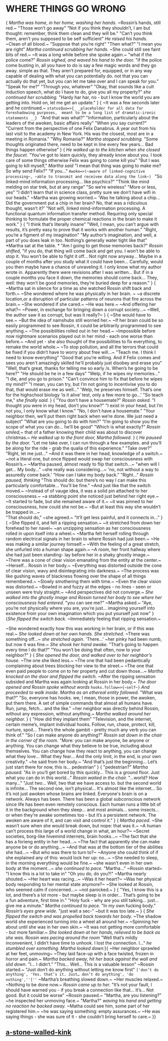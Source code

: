 # WHERE THINGS GO WRONG
{
*Martha was home, in her home, washing her hands.* 
~Rossin’s hands, still red.~ 
"Those won’t go away"
"Not if you think they shouldn’t, I am but thought: remember, think them clean and they will be."
"Can’t you think them, aren’t you supposed to be self sufficient"
*He raised his hands.* 
~Clean of all blood.~
"Suppose that you’re right"
"Then what?"
"I mean you are right"
*Martha continued scrubbing her hands.* 
~She could still see faint bits of red.~ 
~It was a long while before she spoke again.~ 
"what if the police come?"
*Rossin sighed, and waved his hand to the door.* 
"if the police come busting in, all you have to do is say a few magic words and they go away.
simple as that. 
They aren’t prepared for, equipped, or in any way capable of dealing with what you can potentially do.
not that you can actually do that yet, but you can let me take over and I can speak for you."
"Speak for me?"
"Through you, whatever"
"Okay, that sounds like a cult induction speech, what do I have to do, give you all my property?"
*she continued her scrubbing.*
"Hardy har har, no - but I know the world you are getting into. Hold on, let me get an update." 
}
{
~It was a few seconds later and he continued.~
`statusQuo=>{_
    _placeholder for all data for foreshadowing purposes, 
    meant to be a long list of dramatic-ironic statements __}
`
"And that was what?"
"Information, particularly about the leaders of the awoken, basic affairs really"
"When you say current?"
"Current from the perspective of one Felix Danabrus. 
A year out from his last visit to the academy in New York. 
His was the closest, most are in a meeting in Romania."
"Why Romania?" 
*Martha stopped scrubbing.*
"Some thoughts originated there, need to be kept in line every few years... 
Bad things happen otherwise" 
}
{
*He walked up to the kitchen when she closed the faucet.* 
"You’ve got to learn quickly, they already know about you. 
I took care of some things otherwise Felix was going to come kill you"
"But I was going to kill myself," 
*Martha said* 
"I mean that thing was going to make me? 
So why send Felix?"
"If you..." 
`Awoke=>(~aware of linked-cognitive processing~,
~able to transmit and receivee data along the link~)
`
"So linked-mind information processing… like psychics?"
"Think like mind melding on star trek, but at any range"
"So we’re wireless"
"More or less, yes"
"I didn’t learn that in science class, pretty sure we don’t have wifi in our heads." 
~Martha was growing worried.~ 
'Was he talking about a chip... 
Did the government put a chip in her brain?
No, that was a ridiculous thought, wasn’t it?'
"Not wifi, linked mind-information processing. 
A functional quantum information transfer method. 
Requiring only special thinking to formulate the proper chemical reactions in the brain to make it work."
}
{
"I think that’s literally insane"
"Well, I mean, you can’t argue with results, it’s pretty easy to prove that it works with another human."
"Right, you’re a figment of my imagination"
"My author’s imagination, and well, a part of you does leak in too.
Nothing’s generally water tight like that"
*Martha sat at the table. *
"Am I going to get those memories back?"
*Rossin shifted,*
"if you do, that thing will come back and get you. 
I won’t be able to stop it. 
You won’t be able to fight it off... 
Not right now anyway... 
Maybe in a couple of months after you study what it could have been...
Carefully, would you then maybe have a chance of unraveling it. 
I only know what my author wrote in. 
Apparently there were revisions after I was written...
But if in a couple months you face it down, the memories should come back... 
They, well: they won’t be good memories, they’re buried deep for a reason."
}
{
~Martha sat in silence for a time as she watched Rossin shift back and forth.~ 
~She wondered where he was physically in her brain. ~
~a discrete location,or a disruption of particular patterns of neurons that fire across the brain.~ 
~She wondered if she cared.~ 
~He was here.~ 
~And offering her what?~ 
~Power, in exchange for bringing down a corrupt society...~ 
~Well, the author saw it as corrupt, but was it really?~
}
{
~She would have to see.~ 
~But the idea of namshubs still worried her.~ 
~If her brain could be so easily programmed to see Rossin, it could be arbitrarily programmed to see anything.~ 
~The possibilities rolled out in her head.~ 
~Impossible before now nightmare scenarios played out in her mind - each one worse than before.~ 
~And yet - she also thought of the possibilities to fix everything, to remake the world whole.~ 
~To stop pollution, and all the terrors that could be fixed if you didn’t have to worry about free will...~
"Teach me. 
I think I need to know everything"
"Good that you’re willing. 
And if Felix comes and sees you aren't amazingly skilled he'll probably just disobey and erase you"
"Well, that’s great, thanks for telling me so early /s. 
When’s he going to be here?"
"He should be he in a few days"
"Welp, if he wipes my memories…"
"I die, and you go to prison."
"Can’t convince him to fix that before he wipes my mind?"
"I mean, you can try, but I’m not going to incentivise you to do that, that would erase me as well..."
'Welp, he preserves himself. That’s one for the highschool biology ‘is it alive’ test, only a few more to go...'
"So teach me," *she finally said.*
}
{
"You don’t have a housemate?" *Rossin asked.*
"I thought you were in my head, don’t you know?"
"I exist in your head, but I’m not you, I only know what I know."
"No, I don’t have a housemate."
"Your neighbor then, we’ll put them right back when we’re done. 
We just need a subject"
"What are you going to do with him?"
"I’m going to show you the scope of what you can do… 
he’ll be good"
"Which is what exactly?"
*Rossin smiled,*~ that of a father knowing their child was about to discover christmas.~
*He walked up to the front door, Martha followed.* 
}
{
*He paused by the door.* 
"Let me take over, I can run through a few examples.
and you’ll be along for the ride - grab the qualia of this experience."
"Take over?"
"Right, let me just..."
~And it was there in her head, knowledge of a switch.~ 
~not a literal one, but once flipped would swap her consciousness with Rossin’s.~ 
~Martha paused, almost ready to flip that switch...~ 
"when will I get... 
My body..." 
~she really was considering...~
'no, not without a way to assuredly come back.' 
"How can I take my body back."
"Right..." 
*Rossin paused, thinking* 
"This should do: but there’s no way I can make this particularly comfortable...
You’ll be fine."
~And just like that the switch moved.~ 
~Instead of of vauge idea, it was a solid pin attached to her consciousness.~ 
~a stabbing point she noticed just behind her right eye.~ 
~It started to fade, but she remained aware of it.~
~it was pinned to her consciousness, how could she not be.~
~But at least this way she wouldn’t be trapped in...~  
"That should do," ~she agreed.~
"It’ll get less painful, and it connects in..."
}
{
~She flipped it, and felt a ripping sensation.~ 
~it stretched from down her forehead to her navel~ 
~an unzipping sensation as her consciousness rolled in upon itself into a wheel.~
~Martha felt herself rolling through random electrical signals in her brain to where Rossin had just been.~ 
~He was making a similar journey himself.~ 
~With the feeling of a great stretch, she unfurled into a human shape again.~
~A room, her front hallway where she had just been standing- lay before her in a shaky ghostly image.~ 
~There was a cone of clear vision emanating from the entity at the center.~ 
~Herself… Rossin in her body.~
~Everything was distorted outside the cone of clear vision, wavy and disintegrating into darkness.~ 
~The process was like gushing waves of blackness flowing over the shape of all things remembered.~ 
~Slowly smothering them with time.~
~Even the clear vision was distorted.~ 
~Bowled in and fuzzy at the edges - no lines - seen or unseen were truly straight.~
~And perspectives did not converge.~
*She walked into the ghostly image and Rossin turned her body to see where her consciousness had entered.* 
"you can see me?" ~Martha asked.~
"Aye, you’re not physically where you are, you’re just... 
imagining yourself into existence from your own imagination which you put yourself just now"
}
{*She flipped the switch back.* 
~Immediately feeling that ripping sensation.~ 

~She wondered exactly how this was working in her brain, or if this was real.~
*She looked down at her own hands.* 
*She stretched.* 
~There was something off...~ 
*she stretched again.* 
'There...'
~her pinky had been numb, but now it was fine.~ 
*She shook her hand awake.* 
"That’s going to happen every time I do that?"
"You won’t be doing that often, now to your neighbor?"
}
{
*She opened the door, and walked over to her neighbor’s house.* 
~The one she liked less.~
~The one that had been pedantically complaining about trees blocking her view to the street.~ 
~The one that  even paid people to come on to her property and cut down those...~ 
*Martha knocked on the door and flipped the switch.*
~After the ripping sensation subsided and Martha was again looking at Rossin in her body.~ 
*The door opened and Rossin spoke without words* 
`hooks.follow=>{~self~}` 
*And proceeded to walk inside.* 
*Martha as an ethereal entity followed.* 
"What was that?"
"So, everyone has hooks. 
we, I mean, those in power, the awoken, put them there. 
A set of simple commands that almost all humans have. 
Run, jump, fetch… and the like." 
~her neighbor was directly behind Rossin, without any expression, without anything.~
*Martha walked around her neighbor.* 
}
{
"How did they implant them"
"Television, and the internet, certain meme’s, implant individual hooks. 
Follow, run, chase, protect, kill, nurture, spoil... 
There’s the whole gambit - pretty much any verb you can think of." 
"So I can make anyone do anything?"
*Rossin sat down in the chair in the corner of the room.* 
"More: you can make anyone, be anyone or anything.
You can change what they believe to be true, including about themselves.
You can change how they react to anything, you can change what they love... 
What they fear... 
And the only limit, in the end, is your own creativity." 
~he said from her body.~ 
"And that’s just the beginning... 
Let’s just start there for now, this is... 
pedestrian"
}
{
"pedestrian?" *Martha paused.*
"As in you’ll get bored by this quickly... 
This is a ground floor.
Just what you can do in this world..." 
*Rossin waited in the chair.*
"...world? 
How many…"
"Just two... 
Well, two that we have access to. 
but the second world is infinite...
The second one, isn’t physical... 
It's almost like the internet... 
So it’s not just awoken whose brains are linked. 
Everyone's brain is on a network. 
Always has been. 
There has been a global subconscious network since life has been even remotely conscious.
Each human runs a little bit of it in the background when they sleep...
and most animals... 
some insects...
or when they’re awake sometimes too - but it’s a persistent network.
The awoken are aware of it, and can visit and control it."
}
{
*Martha paced.* 
~She wasn’t sure when she would break down, but nope: that was it.~ 
~A human can’t process this large of a world change in what, an hour?~ 
~Secret societies, borg-like hivemind internets, brain hooks...~ 
~The fact that she has a forieng entity in her head...~ 
~The fact that apparently she can make anyone be or do anything...~ 
~And that was at the bottom tier of the abilities she had...~ 
~But who was there to turn to?~ 
~Anyone she could think of if she explained any of this: would lock her up: no...~
~She needed to sleep, in the morning everything would be fine.~ 
~she wasn’t even in her own body at the moment...~ 
*she continued to pace.*
"Martha..."
~Rossin started~ 
"I know this is a lot to take in"
"Oh you do, do you?!" 
~Martha nearly shouted.~ 
~Her heart was racing...~ 
~Was it her heart?~ 
~Was her physical body responding to her mental state anymore?~ 
~She looked at Rossin, who seemed calm if concerned...~
~not panicked.~
}
{
"Yes, I know this is a lot, and there’s a lot more - but maybe sleep is in order...
That’s going to be a fun adventure, first time in."
"Holy fuck - why are you still talking... 
just... 
give me a minute." 
*Martha continued to pace.* 
"In my own fucking body."
*Rossin’s eyes grew wide.* 
"just wait a sec-" 
~but it was too late.~ 
}
{
*She flipped the switch and was propelled back towards her body.* 
~The shadow world she experienced turning into a wheel all around her.~ 
~Spinning her about until she was in her own skin.~ 
~It was not getting more comfortable - but more familiar.~ 
*She looked down at her hands, relieved to be back as she was.*
*Rossin was pacing around the room* 
"Well that’s mildly inconvenient, I didn’t have time to unhook. 
I lost the connection. I..." 
*he stumbled over something. Martha looked down:*}{
~Her neighbor sprawled at her feet, unmoving~
~They laid face-up with a face twisted, frozen in horror and pain.~
*Martha backed away, hit her back against the wall and slid down.* 
"I...
I didn’t."
"This... 
Well... 
This is a valuable lesson" 
~Rossin started.~ 
"Just don’t do anything without letting me know first"
`['don’t do anything',
'Yes. that’s it. Just… don’t do anything',
'do nothing','']''`
~Martha’s breathing slowed down.~ 
~Her muscles relaxed.~ 
~Nothing to be done now.~
*Rossin came up to her.* 
"It’s not your fault, I should have warned you - if you break a connection like that...
It’s...
Not good. 
But it could be worse" 
~Rossin paused.~ 
"Martha, are you listening?"
~he inspected her unmoving face.~ 
"Martha?" 
*waving his hand and getting no reaction he backed away.*
~Matha could see him, some part of her registered him.~ 
~he was saying something: empty assurances.~ 
~He was saying things - she was sure of it - she couldn’t bring herself to care.~
}}
## [a-stone-walled-kink](a-stone-walled-kink.md)
